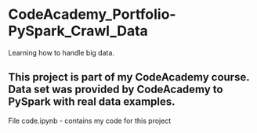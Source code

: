 # CodeAcademy_Portfolio-PySpark_Crawl_Data
Learning how to handle big data.

This project is part of my CodeAcademy course. Data set was provided by CodeAcademy to PySpark with real data examples.
------------------------------------------------------------------------

File code.ipynb - contains my code for this project


